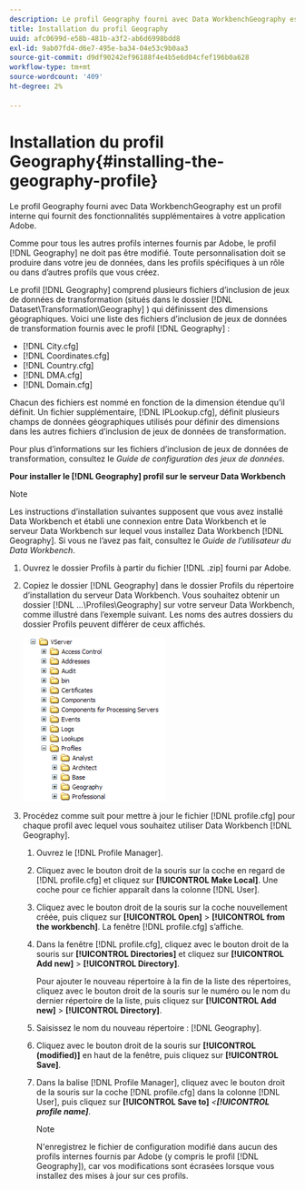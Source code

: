 ```yaml
---
description: Le profil Geography fourni avec Data WorkbenchGeography est un profil interne qui fournit des fonctionnalités supplémentaires à votre application Adobe.
title: Installation du profil Geography
uuid: afc0699d-e58b-481b-a3f2-ab6d6998bdd8
exl-id: 9ab07fd4-d6e7-495e-ba34-04e53c9b0aa3
source-git-commit: d9df90242ef96188f4e4b5e6d04cfef196b0a628
workflow-type: tm+mt
source-wordcount: '409'
ht-degree: 2%

---
```


# Installation du profil Geography{#installing-the-geography-profile}

Le profil Geography fourni avec Data WorkbenchGeography est un profil interne qui fournit des fonctionnalités supplémentaires à votre application Adobe.

Comme pour tous les autres profils internes fournis par Adobe, le profil [!DNL Geography] ne doit pas être modifié. Toute personnalisation doit se produire dans votre jeu de données, dans les profils spécifiques à un rôle ou dans d’autres profils que vous créez.

Le profil [!DNL Geography] comprend plusieurs fichiers d’inclusion de jeux de données de transformation (situés dans le dossier [!DNL Dataset\Transformation\Geography] ) qui définissent des dimensions géographiques. Voici une liste des fichiers d’inclusion de jeux de données de transformation fournis avec le profil [!DNL Geography] :

* [!DNL City.cfg]
* [!DNL Coordinates.cfg]
* [!DNL Country.cfg]
* [!DNL DMA.cfg]
* [!DNL Domain.cfg]

Chacun des fichiers est nommé en fonction de la dimension étendue qu’il définit. Un fichier supplémentaire, [!DNL IPLookup.cfg], définit plusieurs champs de données géographiques utilisés pour définir des dimensions dans les autres fichiers d’inclusion de jeux de données de transformation.

Pour plus d’informations sur les fichiers d’inclusion de jeux de données de transformation, consultez le *Guide de configuration des jeux de données*.

**Pour installer le  [!DNL Geography] profil sur le serveur Data Workbench**

>[!NOTE]
>
>Les instructions d’installation suivantes supposent que vous avez installé Data Workbench et établi une connexion entre Data Workbench et le serveur Data Workbench sur lequel vous installez Data Workbench [!DNL Geography]. Si vous ne l’avez pas fait, consultez le *Guide de l’utilisateur du Data Workbench*.

1. Ouvrez le dossier Profils à partir du fichier [!DNL .zip] fourni par Adobe.
1. Copiez le dossier [!DNL Geography] dans le dossier Profils du répertoire d’installation du serveur Data Workbench. Vous souhaitez obtenir un dossier [!DNL ...\Profiles\Geography] sur votre serveur Data Workbench, comme illustré dans l’exemple suivant. Les noms des autres dossiers du dossier Profils peuvent différer de ceux affichés.

   ![Infos sur l’étape](assets/Geo_installProfiles_dir.png)

1. Procédez comme suit pour mettre à jour le fichier [!DNL profile.cfg] pour chaque profil avec lequel vous souhaitez utiliser Data Workbench [!DNL Geography].

   1. Ouvrez le [!DNL Profile Manager].
   1. Cliquez avec le bouton droit de la souris sur la coche en regard de [!DNL profile.cfg] et cliquez sur **[!UICONTROL Make Local]**. Une coche pour ce fichier apparaît dans la colonne [!DNL User].

   1. Cliquez avec le bouton droit de la souris sur la coche nouvellement créée, puis cliquez sur **[!UICONTROL Open]** > **[!UICONTROL from the workbench]**. La fenêtre [!DNL profile.cfg] s’affiche.

   1. Dans la fenêtre [!DNL profile.cfg], cliquez avec le bouton droit de la souris sur **[!UICONTROL Directories]** et cliquez sur **[!UICONTROL Add new]** > **[!UICONTROL Directory]**.

      Pour ajouter le nouveau répertoire à la fin de la liste des répertoires, cliquez avec le bouton droit de la souris sur le numéro ou le nom du dernier répertoire de la liste, puis cliquez sur **[!UICONTROL Add new]** > **[!UICONTROL Directory]**.

   1. Saisissez le nom du nouveau répertoire : [!DNL Geography].
   1. Cliquez avec le bouton droit de la souris sur **[!UICONTROL (modified)]** en haut de la fenêtre, puis cliquez sur **[!UICONTROL Save]**.

   1. Dans la balise [!DNL Profile Manager], cliquez avec le bouton droit de la souris sur la coche [!DNL profile.cfg] dans la colonne [!DNL User], puis cliquez sur **[!UICONTROL Save to]** *&lt;**[!UICONTROL profile name]***.

      >[!NOTE]
      >
      >N&#39;enregistrez le fichier de configuration modifié dans aucun des profils internes fournis par Adobe (y compris le profil [!DNL Geography]), car vos modifications sont écrasées lorsque vous installez des mises à jour sur ces profils.
